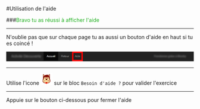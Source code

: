 #Utilisation de l'aide

###<span style="color: #20B020">Bravo tu as réussi à afficher l'aide</span>

***

N'oublie pas que sur chaque page tu as aussi un bouton d'aide en haut si tu es coincé !

![navbar aide][navbar_aide]

***

Utilise l'icone ![img chien][chien] sur le bloc `Besoin d'aide ?` pour valider l'exercice

***

Appuie sur le bouton ci-dessous pour fermer l'aide

[navbar_aide]: img/navbar_aide.png
[chien]: img/dog.png